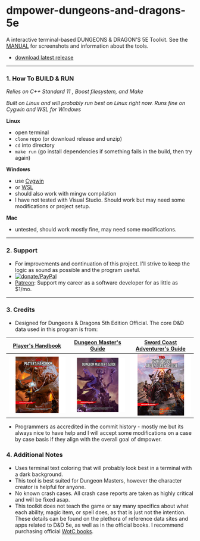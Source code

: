 # dmpower-dungeons-and-dragons-5e

A interactive terminal-based DUNGEONS & DRAGON'S 5E Toolkit. See the [MANUAL](MANUAL.md) for screenshots and information about the tools.

- [download latest release](https://github.com/mattearly/dmpower-dungeons-and-dragons-5e/releases)

---

### 1. How To BUILD & RUN

*Relies on C++ Standard 11 , Boost filesystem, and Make*

*Built on Linux and will probably run best on Linux right now. Runs fine on Cygwin and WSL for Windows*

**Linux**
- open terminal
- `clone` repo (or download release and unzip)
- `cd` into directory
- `make run` (go install dependencies if something fails in the build, then try again)

**Windows**
- use [Cygwin](https://www.cygwin.com/)
- or [WSL](https://msdn.microsoft.com/commandline/wsl/about)
- should also work with mingw compilation
- I have not tested with Visual Studio. Should work but may need some modifications or project setup.

**Mac**
- untested, should work mostly fine, may need some modifications.

---

### 2. Support

- For improvements and continuation of this project. I'll strive to keep the logic as sound as possible and the program useful.
- [![donate/PayPal](https://img.shields.io/badge/Donate-PayPal-green.svg)](https://www.paypal.com/cgi-bin/webscr?cmd=_s-xclick&hosted_button_id=PX2EZKRVB4TTC)
- [Patreon](https://www.patreon.com/mattearly): Support my career as a software developer for as little as $1/mo.

---

### 3. Credits

- Designed for Dungeons & Dragons 5th Edition Official. The core D&D data used in this program is from:

 | [Player's Handbook](http://dnd.wizards.com/products/tabletop-games/rpg-products/rpg_playershandbook) | [Dungeon Master's Guide](http://dnd.wizards.com/products/tabletop-games/rpg-products/dungeon-masters-guide) | [Sword Coast Adventurer's Guide](http://dnd.wizards.com/products/tabletop-games/rpg-products/sc-adventurers-guide) |
 | --- | --- | --- |
 | [![phb](img/DnD_PHB.png)](http://dnd.wizards.com/products/tabletop-games/rpg-products/rpg_playershandbook) | [![dmg](img/DnD_DMG.png)](http://dnd.wizards.com/products/tabletop-games/rpg-products/dungeon-masters-guide) | [![scag](img/DnD_SCAG.png)](http://dnd.wizards.com/products/tabletop-games/rpg-products/sc-adventurers-guide) |

- Programmers as accredited in the commit history - mostly me but its always nice to have help and I will accept some modifications on a case by case basis if they align with the overall goal of dmpower.

### 4. Additional Notes

- Uses terminal text coloring that will probably look best in a terminal with a dark background.
- This tool is best suited for Dungeon Masters, however the character creator is helpful for anyone.
- No known crash cases. All crash case reports are taken as highly critical and will be fixed asap.
- This toolkit does not teach the game or say many specifics about what each ability, magic item, or spell does, as that is just not the intention. These details can be found on the plethora of reference data sites and apps related to D&D 5e, as well as in the official books. I recommend purchasing official [WotC books](#3-credits).
